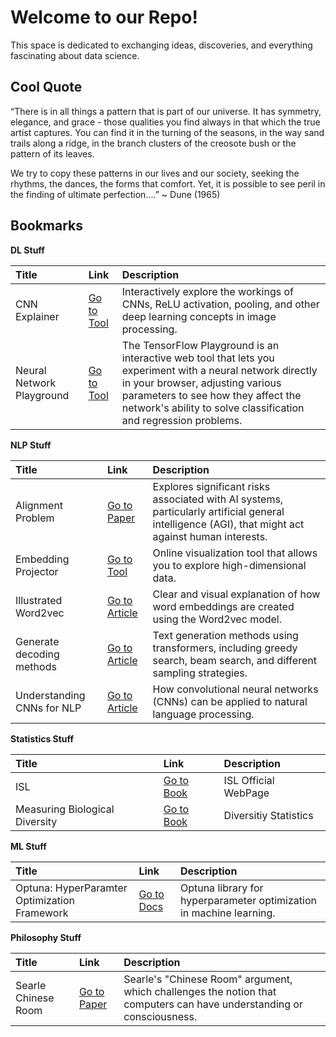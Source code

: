 # Welcome to our Repo! 
This space is dedicated to exchanging ideas, discoveries, and everything fascinating about data science.

## Cool Quote

“There is in all things a pattern that is part of our universe. It has symmetry, elegance, and grace - those qualities you find always in that which the true artist captures. You can find it in the turning of the seasons, in the way sand trails along a ridge, in the branch clusters of the creosote bush or the pattern of its leaves.

We try to copy these patterns in our lives and our society, seeking the rhythms, the dances, the forms that comfort. Yet, it is possible to see peril in the finding of ultimate perfection....” ~ Dune (1965)

## Bookmarks

**DL Stuff**

| **Title**        | **Link**                          | **Description**                       |
|:-----------------|:----------------------------------|:--------------------------------------|
| CNN Explainer | [Go to Tool](https://poloclub.github.io/cnn-explainer/)  | Interactively explore the workings of CNNs, ReLU activation, pooling, and other deep learning concepts in image processing.|
| Neural Network Playground | [Go to Tool](https://playground.tensorflow.org/#activation=tanh&batchSize=10&dataset=circle&regDataset=reg-plane&learningRate=0.03&regularizationRate=0&noise=0&networkShape=4&seed=0.96810&showTestData=false&discretize=false&percTrainData=50&x=true&y=true&xTimesY=false&xSquared=false&ySquared=false&cosX=false&sinX=false&cosY=false&sinY=false&collectStats=false&problem=classification&initZero=false&hideText=false)  | The TensorFlow Playground is an interactive web tool that lets you experiment with a neural network directly in your browser, adjusting various parameters to see how they affect the network's ability to solve classification and regression problems.  |


**NLP Stuff**

| **Title**        | **Link**                          | **Description**                       |
|:-----------------|:----------------------------------|:--------------------------------------|
| Alignment Problem | [Go to Paper](https://arxiv.org/pdf/2209.00626)  | Explores significant risks associated with AI systems, particularly artificial general intelligence (AGI), that might act against human interests.|
| Embedding Projector| [Go to Tool](https://projector.tensorflow.org/)  | Online visualization tool that allows you to explore high-dimensional data. |
| Illustrated Word2vec | [Go to Article](https://jalammar.github.io/illustrated-word2vec/)  | Clear and visual explanation of how word embeddings are created using the Word2vec model. |
| Generate decoding methods | [Go to Article](https://huggingface.co/blog/how-to-generate)  | Text generation methods using transformers, including greedy search, beam search, and different sampling strategies. |
| Understanding CNNs for NLP | [Go to Article](https://web.archive.org/web/20200119215959/http://www.wildml.com/2015/11/understanding-convolutional-neural-networks-for-nlp/)  | How convolutional neural networks (CNNs) can be applied to natural language processing. |

**Statistics Stuff**

| **Title**        | **Link**                          | **Description**                       |
|:-----------------|:----------------------------------|:--------------------------------------|
| ISL | [Go to Book](https://www.statlearning.com/)  | ISL Official WebPage |
| Measuring Biological Diversity | [Go to Book](https://drive.google.com/file/d/16CsXQMgQ4g8UJm5h0a8oYbNIp08FJIWa/view?usp=sharing)  | Diversitiy Statistics |

**ML Stuff**

| **Title**        | **Link**                          | **Description**                       |
|:-----------------|:----------------------------------|:--------------------------------------|
| Optuna: HyperParamter Optimization Framework | [Go to Docs](https://optuna.readthedocs.io/en/stable/)  |  Optuna library for hyperparameter optimization in machine learning.|

**Philosophy Stuff**

| **Title**        | **Link**                          | **Description**                       |
|:-----------------|:----------------------------------|:--------------------------------------|
| Searle Chinese Room | [Go to Paper](https://rintintin.colorado.edu/~vancecd/phil201/Searle.pdf)  | Searle's "Chinese Room" argument, which challenges the notion that computers can have understanding or consciousness. |


